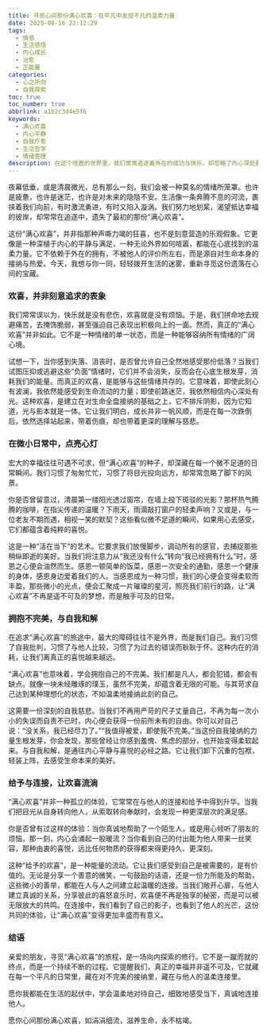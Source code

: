 ```yaml
---
title: 寻觅心间那份满心欢喜：在平凡中发现不凡的温柔力量
date: 2025-08-16 22:12:29
tags:
  - 情感
  - 生活感悟
  - 内心成长
  - 治愈
  - 正能量
categories:
  - 心之所向
  - 自我探索
toc: true
toc_number: true
abbrlink: a1b2c3d4e5f6
keywords:
  - 满心欢喜
  - 内心平静
  - 自我疗愈
  - 生活哲学
  - 情绪管理
description: 在这个喧嚣的世界里，我们常常追逐着外在的成功与快乐，却忽略了内心深处那份最真挚、最持久的“满心欢喜”。它不是转瞬即逝的狂喜，而是根植于日常、滋养于内心的温柔力量。本文将带你一同探索，如何在生活的细微之处，重新找回那份属于自己的、不被外界定义的喜悦与平静。
---
```


夜幕低垂，或是清晨微光，总有那么一刻，我们会被一种莫名的情绪所笼罩。也许是疲惫，也许是迷茫，也许是对未来的隐隐不安。生活像一条奔腾不息的河流，裹挟着我们向前，有时激流勇进，有时又陷入漩涡。我们努力地划桨，渴望抵达幸福的彼岸，却常常在追逐中，遗失了最初的那份“满心欢喜”。

这份“满心欢喜”，并非指那种声嘶力竭的狂喜，也不是刻意营造的乐观假象。它更像是一种深植于内心的平静与满足，一种无论外界如何喧嚣，都能在心底找到的温柔力量。它不依赖于外在的拥有，不被他人的评价所左右，而是源自对生命本身的接纳与热爱。今天，我想与你一同，轻轻拨开生活的迷雾，重新寻觅这份遗落在心间的宝藏。

### 欢喜，并非刻意追求的表象

我们常常误以为，快乐就是没有悲伤，欢喜就是没有烦恼。于是，我们拼命地去规避痛苦，去掩饰脆弱，甚至强迫自己表现出积极向上的一面。然而，真正的“满心欢喜”并非如此。它不是一种情绪的单一状态，而是一种能够容纳所有情绪的广阔心境。

试想一下，当你感到失落、沮丧时，是否曾允许自己全然地感受那份低落？当我们试图压抑或逃避这些“负面”情绪时，它们并不会消失，反而会在心底生根发芽，消耗我们的能量。而真正的欢喜，是能够与这些情绪共存的。它意味着，即使此刻心有波澜，我依然能感受到生命流动的力量；即使前路迷茫，我依然相信内心深处有光。这种欢喜，是建立在对生命全盘接纳的基础之上，它不排斥阴影，因为它知道，光与影本就是一体。它让我们明白，成长并非一帆风顺，而是在每一次跌倒后，依然选择站起来，带着伤痕，却也带着更深的理解与慈悲。

### 在微小日常中，点亮心灯

宏大的幸福往往可遇不可求，但“满心欢喜”的种子，却深藏在每一个微不足道的日常瞬间。我们习惯了匆匆忙忙，习惯了将目光投向远方，却常常忽略了脚下的风景。

你是否曾留意过，清晨第一缕阳光透过窗帘，在墙上投下斑驳的光影？那杯热气腾腾的咖啡，在指尖传递的温暖？下雨天，雨滴敲打窗户的轻柔声响？又或是，与一位老友不期而遇，相视一笑的默契？这些看似微不足道的瞬间，如果用心去感受，它们都蕴含着纯粹的喜悦。

这是一种“活在当下”的艺术。它要求我们放慢脚步，调动所有的感官，去捕捉那些稍纵即逝的美好。当我们将注意力从“我还没有什么”转向“我已经拥有什么”时，感恩之心便会油然而生。感恩一顿简单的饭菜，感恩一次安全的通勤，感恩一个健康的身体，感恩身边爱着我们的人。当感恩成为一种习惯，我们的心便会变得柔软而丰盈，那些微小的光点，便会汇聚成一片璀璨的星河，照亮我们前行的路，让“满心欢喜”不再是遥不可及的梦想，而是触手可及的日常。

### 拥抱不完美，与自我和解

在追求“满心欢喜”的旅途中，最大的障碍往往不是外界，而是我们自己。我们习惯了自我批判，习惯了与他人比较，习惯了为过去的错误而耿耿于怀。这种内在的消耗，让我们离真正的喜悦越来越远。

“满心欢喜”也意味着，学会拥抱自己的不完美。我们都是凡人，都会犯错，都会有缺点。就像一块未经雕琢的璞玉，虽然不完美，却蕴含着无限的可能。与其苛求自己达到某种理想化的状态，不如温柔地接纳此刻的自己。

这需要一份深刻的自我慈悲。当我们不再用严苛的尺子丈量自己，不再为每一次小小的失误而自责不已时，内心便会获得一份前所未有的自由。你可以对自己说：“没关系，我已经尽力了。”“我值得被爱，即使我不完美。”当这份自我接纳的力量生根发芽，你会发现，那些曾经让你感到羞愧、焦虑的部分，也开始变得柔软起来。与自我和解，是通往内心平静与喜悦的必经之路。它让我们卸下沉重的包袱，轻装上阵，去感受生命本来的美好。

### 给予与连接，让欢喜流淌

“满心欢喜”并非一种孤立的体验，它常常在与他人的连接和给予中得到升华。当我们把目光从自身转向他人，从索取转向奉献时，会发现一种更深层次的满足感。

你是否曾有过这样的体验：当你真诚地帮助了一个陌生人，或是用心倾听了朋友的烦恼，那一刻，内心会涌起一股暖流？当你看到自己的付出能为他人带来一丝笑容，那种由衷的喜悦，远比任何物质的获得都来得更持久、更深刻。

这种“给予的欢喜”，是一种能量的流动。它让我们感受到自己是被需要的，是有价值的。无论是分享一个善意的微笑，一句鼓励的话语，还是一份力所能及的帮助，这些微小的善举，都能在人与人之间建立起温暖的连接。当我们敞开心扉，与他人建立真诚的关系，分享彼此的喜怒哀乐时，欢喜便不再是独享的秘密，而是可以被无限放大的共鸣。在连接中，我们看到了自己的影子，也看到了他人的光芒，这份共同的体验，让“满心欢喜”变得更加丰盛而有意义。

### 结语

亲爱的朋友，寻觅“满心欢喜”的旅程，是一场向内探索的修行。它不是一蹴而就的终点，而是一个持续不断的过程。它提醒我们，真正的幸福并非遥不可及，它就藏在每一个平凡的日常里，藏在对不完美的接纳里，藏在与他人的温柔连接里。

愿你我都能在生活的起伏中，学会温柔地对待自己，细致地感受当下，真诚地连接他人。

愿你心间那份满心欢喜，如涓涓细流，滋养生命，永不枯竭。